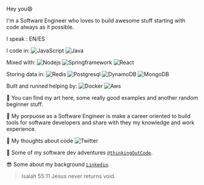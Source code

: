 Hey you😄 

I'm a Software Engineer who loves to build awesome stuff starting with code always as it possible.

I speak : EN/ES

I code in: 
![JavaScript](https://img.shields.io/badge/-JavaScript-black?style=flat&logo=javascript)
![Java](https://img.shields.io/badge/-Java-black?style=flat&logo=java)

Mixed with:
![Nodejs](https://img.shields.io/badge/-Nodejs-black?style=flat&logo=Node.js) 
![Springframework](https://img.shields.io/badge/-Spring-black?style=flat&logo=Spring)
![React](https://img.shields.io/badge/-React-black?style=flat&logo=React)

Storing data in:
![Redis](https://img.shields.io/badge/-Redis-black?style=flat&logo=Redis)
![Postgresql](https://img.shields.io/badge/-Postgresql-336791?style=flat&logo=Postgresql)
![DynamoDB](https://img.shields.io/badge/-DynamoDB-black?style=flat&logo=Dynamo)
![MongoDB](https://img.shields.io/badge/-MongoDB-black?style=flat&logo=MongoDB)

Built and runned helping by:
![Docker](https://img.shields.io/badge/-Docker-black?style=flat&logo=docker) 
![Aws](https://img.shields.io/badge/Aws-black?style=flat&logo=Aws)
 

🎯 You can find my art here, some really good examples and another random beginner stuff.

🎯 My porpuose as a Software Engineer is make a career oriented to build tools for software developers and share with they my knowledge and work experience.

🧠 My thoughts about code  ![Twitter](https://img.shields.io/twitter/url?style=social&url=https%3A%2F%2Ftwitter.com%2FThinkingOutCode)

:rocket: Some of my software dev adventures <a href="medium.com/@thinkingOutCode" target="_blank">`@thinkingOutCode`</a>.

:sunglasses:  Some about my background  <a href="https://www.linkedin.com/in/jesuscastillobarraez/" target="_blank">`Linkedin`</a>.

> Isaiah 55:11
> Jesus never returns void.
